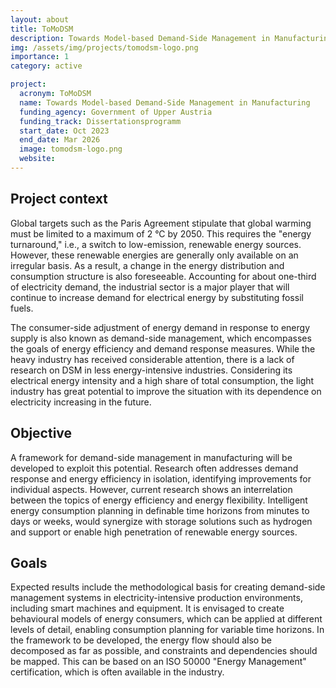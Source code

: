```yaml
---
layout: about
title: ToMoDSM
description: Towards Model-based Demand-Side Management in Manufacturing
img: /assets/img/projects/tomodsm-logo.png
importance: 1
category: active

project:
  acronym: ToMoDSM
  name: Towards Model-based Demand-Side Management in Manufacturing
  funding_agency: Government of Upper Austria
  funding_track: Dissertationsprogramm
  start_date: Oct 2023
  end_date: Mar 2026
  image: tomodsm-logo.png
  website:
---
```


## Project context

Global targets such as the Paris Agreement stipulate that global warming must be
limited to a maximum of 2 °C by 2050. This requires the "energy turnaround," i.e., a
switch to low-emission, renewable energy sources. However, these renewable
energies are generally only available on an irregular basis. As a result, a change in
the energy distribution and consumption structure is also foreseeable. Accounting
for about one-third of electricity demand, the industrial sector is a major player that
will continue to increase demand for electrical energy by substituting fossil fuels.

The consumer-side adjustment of energy demand in response to energy supply is
also known as demand-side management, which encompasses the goals of energy
efficiency and demand response measures. While the heavy industry has received
considerable attention, there is a lack of research on DSM in less energy-intensive
industries. Considering its electrical energy intensity and a high share of total
consumption, the light industry has great potential to improve the situation with its
dependence on electricity increasing in the future.

## Objective

A framework for demand-side management in manufacturing will be developed to
exploit this potential. Research often addresses demand response and energy
efficiency in isolation, identifying improvements for individual aspects. However,
current research shows an interrelation between the topics of energy efficiency and
energy flexibility. Intelligent energy consumption planning in definable time horizons
from minutes to days or weeks, would synergize with storage solutions such as
hydrogen and support or enable high penetration of renewable energy sources.

## Goals

Expected results include the methodological basis for creating demand-side
management systems in electricity-intensive production environments, including
smart machines and equipment. It is envisaged to create behavioural models of
energy consumers, which can be applied at different levels of detail, enabling
consumption planning for variable time horizons. In the framework to be developed,
the energy flow should also be decomposed as far as possible, and constraints and
dependencies should be mapped. This can be based on an ISO 50000 "Energy
Management" certification, which is often available in the industry.
